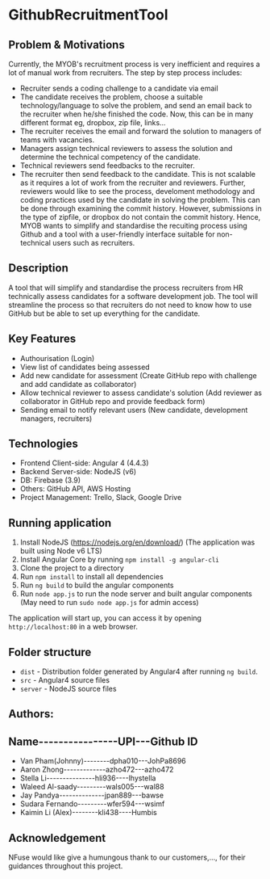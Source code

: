 # GithubRecruitmentTool

## Problem & Motivations
Currently, the MYOB's recruitment process is very inefficient and requires a lot of manual work from recruiters. The step by step process includes:
* Recruiter sends a coding challenge to a candidate via email
* The candidate receives the problem, choose a suitable technology/language to solve the problem, and send an email back to the recruiter when he/she finished the code. Now, this can be in many different format eg, dropbox, zip file, links...
* The recruiter receives the email and forward the solution to managers of teams with vacancies. 
* Managers assign technical reviewers to assess the solution and determine the technical competency of the candidate.
* Technical reviewers send feedbacks to the recruiter.
* The recruiter then send feedback to the candidate.
This is not scalable as it requires a lot of work from the recruiter and reviewers. Further, reviewers would like to see the process, develoment methodology and coding practices used by the candidate in solving the problem. This can be done through examining the commit history. However, submissions in the type of zipfile, or dropbox do not contain the commit history. Hence, MYOB wants to simplify and standardise the recuiting process using Github and a tool with a user-friendly interface suitable for non-technical users such as recruiters.

## Description
A tool that will simplify and standardise the process recruiters from HR technically assess candidates for a software development job. The tool will streamline the process so that recruiters do not need to know how to use GitHub but be able to set up everything for the candidate.

## Key Features

- Authourisation (Login)
- View list of candidates being assessed
- Add new candidate for assessment (Create GitHub repo with challenge and add candidate as collaborator)
- Allow technical reviewer to assess candidate's solution (Add reviewer as collaborator in GitHub repo and provide feedback form)
- Sending email to notify relevant users (New candidate, development managers, recruiters)

## Technologies

- Frontend Client-side: Angular 4 (4.4.3)
- Backend Server-side: NodeJS (v6)
- DB: Firebase (3.9)
- Others: GitHub API, AWS Hosting
- Project Management: Trello, Slack, Google Drive

## Running application

1. Install NodeJS (https://nodejs.org/en/download/) (The application was built using Node v6 LTS)
2. Install Angular Core by running `npm install -g angular-cli`
3. Clone the project to a directory
4. Run `npm install` to install all dependencies
5. Run `ng build` to build the angular components
6. Run `node app.js` to run the node server and built angular components (May need to run `sudo node app.js` for admin access)

The application will start up, you can access it by opening `http://localhost:80` in a web browser.

## Folder structure

- `dist` - Distribution folder generated by Angular4 after running `ng build`. 
- `src` - Angular4 source files
- `server` - NodeJS source files 

## Authors:
Name----------------UPI---Github ID	
--------------------------------------------------------				
* Van Pham(Johnny)--------dpha010---JohPa8696
* Aaron Zhong-------------azho472---azho472
* Stella Li---------------hli936----lhystella
* Waleed Al-saady---------wals005---wal88
* Jay Pandya--------------jpan889---bawse
* Sudara Fernando---------wfer594---wsimf
* Kaimin Li (Alex)--------kli438----Humbis

## Acknowledgement
NFuse would like give a humungous thank to our customers,..., for their guidances throughout this project. 
